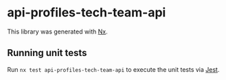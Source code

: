 # api-profiles-tech-team-api

This library was generated with [Nx](https://nx.dev).

## Running unit tests

Run `nx test api-profiles-tech-team-api` to execute the unit tests via [Jest](https://jestjs.io).
